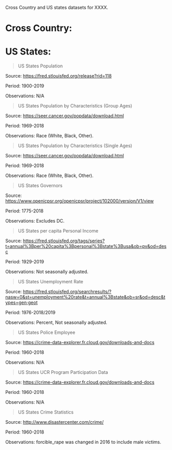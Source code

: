 Cross Country and US states datasets for XXXX.

# Cross Country:

# US States: 

>US States Population

Source: https://fred.stlouisfed.org/release?rid=118

Period: 1900-2019

Observations: N/A

>US States Population by Characteristics (Group Ages)

Source: https://seer.cancer.gov/popdata/download.html

Period: 1969-2018

Observations: Race (White, Black, Other).

>US States Population by Characteristics (Single Ages)

Source: https://seer.cancer.gov/popdata/download.html

Period: 1969-2018

Observations: Race (White, Black, Other).

>US States Governors

Source: https://www.openicpsr.org/openicpsr/project/102000/version/V1/view

Period: 1775-2018

Observations: Excludes DC. 

>US States per capita Personal Income

Source: https://fred.stlouisfed.org/tags/series?t=annual%3Bper%20capita%3Bpersonal%3Bstate%3Busa&ob=pv&od=desc

Period: 1929-2019

Observations: Not seasonally adjusted. 

>US States Unemployment Rate

Source: https://fred.stlouisfed.org/searchresults/?nasw=0&st=unemployment%20rate&t=annual%3Bstate&ob=sr&od=desc&types=gen;geot

Period: 1976-2018/2019

Observations: Percent, Not seasonally adjusted. 

>US States Police Employee

Source: https://crime-data-explorer.fr.cloud.gov/downloads-and-docs

Period: 1960-2018

Observations: N/A

>US States UCR Program Participation Data

Source: https://crime-data-explorer.fr.cloud.gov/downloads-and-docs

Period: 1960-2018

Observations: N/A

>US States Crime Statistics

Source: http://www.disastercenter.com/crime/

Period: 1960-2018

Observations: forcible_rape was changed in 2016 to include male victims. 

